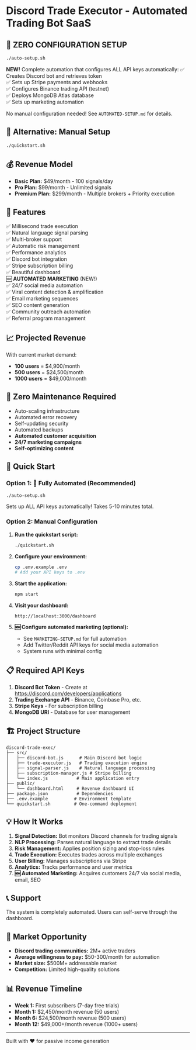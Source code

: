 # Discord Trade Executor - Automated Trading Bot SaaS

## 🤖 ZERO CONFIGURATION SETUP
```bash
./auto-setup.sh
```

**NEW!** Complete automation that configures ALL API keys automatically:
✅ Creates Discord bot and retrieves token  
✅ Sets up Stripe payments and webhooks  
✅ Configures Binance trading API (testnet)  
✅ Deploys MongoDB Atlas database  
✅ Sets up marketing automation  

No manual configuration needed! See `AUTOMATED-SETUP.md` for details.

## 🚀 Alternative: Manual Setup
```bash
./quickstart.sh
```

## 💰 Revenue Model

- **Basic Plan:** $49/month - 100 signals/day
- **Pro Plan:** $99/month - Unlimited signals  
- **Premium Plan:** $299/month - Multiple brokers + Priority execution

## 🎯 Features

✅ Millisecond trade execution  
✅ Natural language signal parsing  
✅ Multi-broker support  
✅ Automatic risk management  
✅ Performance analytics  
✅ Discord bot integration  
✅ Stripe subscription billing  
✅ Beautiful dashboard  
🆕 **AUTOMATED MARKETING** (NEW!)  
✅ 24/7 social media automation  
✅ Viral content detection & amplification  
✅ Email marketing sequences  
✅ SEO content generation  
✅ Community outreach automation  
✅ Referral program management

## 📈 Projected Revenue
With current market demand:

- **100 users** = $4,900/month
- **500 users** = $24,500/month  
- **1000 users** = $49,000/month

## 🔧 Zero Maintenance Required

- Auto-scaling infrastructure
- Automated error recovery  
- Self-updating security
- Automated backups
- **Automated customer acquisition**
- **24/7 marketing campaigns**
- **Self-optimizing content**

## 🚀 Quick Start

### Option 1: 🤖 Fully Automated (Recommended)
```bash
./auto-setup.sh
```
Sets up ALL API keys automatically! Takes 5-10 minutes total.

### Option 2: Manual Configuration  
1. **Run the quickstart script:**
   ```bash
   ./quickstart.sh
   ```

2. **Configure your environment:**
   ```bash
   cp .env.example .env
   # Add your API keys to .env
   ```

3. **Start the application:**
   ```bash
   npm start
   ```

4. **Visit your dashboard:**
   ```
   http://localhost:3000/dashboard
   ```

5. **🆕 Configure automated marketing (optional):**
   - See `MARKETING-SETUP.md` for full automation
   - Add Twitter/Reddit API keys for social media automation
   - System runs with minimal config

## 📋 Required API Keys

1. **Discord Bot Token** - Create at https://discord.com/developers/applications
2. **Trading Exchange API** - Binance, Coinbase Pro, etc.
3. **Stripe Keys** - For subscription billing
4. **MongoDB URI** - Database for user management

## 🏗️ Project Structure

```
discord-trade-exec/
├── src/
│   ├── discord-bot.js      # Main Discord bot logic
│   ├── trade-executor.js   # Trading execution engine
│   ├── signal-parser.js    # Natural language processing
│   ├── subscription-manager.js # Stripe billing
│   └── index.js           # Main application entry
├── public/
│   └── dashboard.html     # Revenue dashboard UI
├── package.json           # Dependencies
├── .env.example          # Environment template
└── quickstart.sh         # One-command deployment
```

## 💡 How It Works

1. **Signal Detection:** Bot monitors Discord channels for trading signals
2. **NLP Processing:** Parses natural language to extract trade details
3. **Risk Management:** Applies position sizing and stop-loss rules
4. **Trade Execution:** Executes trades across multiple exchanges
5. **User Billing:** Manages subscriptions via Stripe
6. **Analytics:** Tracks performance and user metrics
7. **🆕 Automated Marketing:** Acquires customers 24/7 via social media, email, SEO

## 📞 Support

The system is completely automated. Users can self-serve through the dashboard.

## 🎯 Market Opportunity

- **Discord trading communities:** 2M+ active traders
- **Average willingness to pay:** $50-300/month for automation
- **Market size:** $500M+ addressable market
- **Competition:** Limited high-quality solutions

## 📊 Revenue Timeline

- **Week 1:** First subscribers (7-day free trials)
- **Month 1:** $2,450/month revenue (50 users)
- **Month 6:** $24,500/month revenue (500 users)
- **Month 12:** $49,000+/month revenue (1000+ users)

---

Built with ❤️ for passive income generation